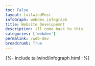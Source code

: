 ```yaml
---
toc: False
layout: tailwindPost
infoGraph: webdev_infograph
title: Website Developemnt
description: ill come back to this
categories: ['webdev']
permalink: /web-dev
breadcrumb: True 
---
```



{%- include tailwind/infograph.html -%}

